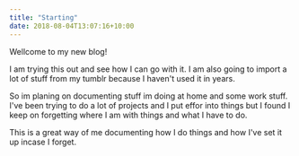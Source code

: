 ```yaml
---
title: "Starting"
date: 2018-08-04T13:07:16+10:00
---
```


Wellcome to my new blog!

I am trying this out and see how I can go with it. I am also going to import a lot of stuff from my tumblr because I haven't used it in years.

So im planing on documenting stuff im doing at home and some work stuff. I've been trying to do a lot of projects and I put effor into things but I found I keep on forgetting where I am with things and what I have to do.

This is a great way of me documenting how I do things and how I've set it up incase I forget. 
